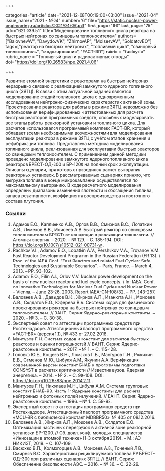 +++

categories="article"
date="2021-12-08T00:19:00+03:00"
issue="2021-04"
issue_name="2021 - №04"
number="6"
file="https://static.nuclear-power-engineering.ru/articles/2021/04/06.pdf"
first_page="66"
last_page="75"
udc="621.039.51"
title="Моделирование топливного цикла реактора на быстрых нейтронах со свинцовым теплоносителем"
authors=["BalovnevAV", "DavydovVK", "ZhirnovAP", "MoiseevAV", "SoldatovEO"]
tags=["реактор на быстрых нейтронах", "топливный цикл", "свинцовый теплоноситель", "моделирование", "FACT-BR"]
rubric = "fuelcycle"
rubric_name = "Топливный цикл и радиоактивные отходы"
doi="https://doi.org/10.26583/npe.2021.4.06"

+++

Развитие атомной энергетики с реакторами на быстрых нейтронах неразрывно связано с реализацией замкнутого ядерного топливного цикла (ЗЯТЦ). В связи с этим актуальной задачей является моделирование стадий топливного цикла с одновременным исследованием нейтронно-физических характеристик активной зоны. Проектирование реактора для работы в режиме ЗЯТЦ невозможно без использования верифицированных и аттестованных для расчета быстрых реакторов программных средств, способных моделировать все этапы работы реакторной установки и топливного цикла. Для расчетов использовался программный комплекс FACT-BR, который обладает всеми необходимыми возможностями для моделирования эксплуатации реактора в режиме ЗЯТЦ с учётом этапов хранения и рефабрикации топлива. Представлена методика моделирования топливного цикла, реализованная для эксплуатации быстрых реакторов со свинцовым теплоносителем. С применением данной методики проведено моделирование замкнутого ядерного топливного цикла реакторов БРЕСТ-ОД-300 и БР-1200 на полный срок эксплуатации. Описаны сценарии, при которых проводился расчет выгорания реакторных установок. В рассматриваемых сценариях принято, что выгрузка топлива в конце микрокампании осуществляется по максимальному выгоранию. В ходе расчетного моделирования определены диапазоны изменения плотности и обогащения топлива, запаса реактивности, коэффициента воспроизводства и изотопного состава плутония.

### Ссылки

1. Адамов Е.О., Каплиенко А.В., Орлов В.В., Смирнов В.С., Лопаткин А.В., Лемехов В.В., Моисеев А.В. Быстрый реактор со свинцовым теплоносителем БРЕСТ: от концепции к реализации технологии. // Атомная энергия. – 2020. – № 129. – С. 185-194. DOI: https://doi.org/10.1007/s10512-021-00731-w .
2. Rachkov V.I., Adamov E.O., Lopatkin A.V., Pershukov V.A., Troyanov V.M. Fast Reactor Development Programm in the Russian Federation (FR 13). / Proc. of the IAEA Conf. “Fast Reactors and related Fuel Cycles: Safe Technologies and Sustainable Scenarios”. – Paris, France. – March 4, 2013. – PP. 93-102.
3. Adamov E.O., Filin A.I., Orlov V.V. Nuclear power development on the basis of new nuclear reactor and fuel cycle concepts. / In: IAEA. Conf. on Innovative Technologies for Nuclear Fuel Cycles and Nuclear Power. – Vienna. – June 23-26, 2003. Report IAEA-CN-108/32. – PP. 243-257.
4. Баловнев А.В., Давыдов В.К., Жирнов А.П., Иванюта А.Н., Моисеев А.В., Солдатов Е.О., Юферева В.А. Система кодов для физического проектирования реактора на быстрых нейтронах со свинцовым теплоносителем. // ВАНТ. Серия: Ядерно-реакторные константы. – 2020. – № 3. – С. 30-38.
5. Экспертный совет по аттестации программных средств при Ростехнадзоре. Аттестационный паспорт программного средства «FACT-BR» (версия 1.1), № 433 от 27.02.2018.
6. Мантуров Г.Н. Система кодов и констант для расчетов быстрых реакторов и оценки погрешностей // ВАНТ. Серия: Ядерно-реакторные константы. – 2017. – № 1. – С. 115-128.
7. Головко Ю.Е., Кощеев В.Н., Ломаков Г.Б., Мантуров Г.Н., Рожихин Е.В., Семенов M.Ю., Цибуля A.М., Якунин А.А. Верификация современной версии констант БНАБ и программы подготовки CONSYST в расчетах критичности // Известия вузов. Ядерная энергетика. – 2014. – № 2. – С. 99-108. DOI: https://doi.org/10.26583/npe.2014.2.11 .
8. Мантуров Г.Н., Николаев М.Н., Цибуля А.М. Система групповых констант БНАБ-93. Часть 1: Ядерные константы для расчета нейтронных и фотонных полей излучений. // ВАНТ. Серия: Ядерно-реакторные константы. – 1996. – № 1. С. 59-98.
9. Экспертный совет по аттестации программных средств при Ростехнадзоре. Аттестационный паспорт программного средства «MCU-BR с библиотекой констант MDBBR50», № 405 от 08.12.2016.
10. Баловнев А.В., Жирнов А.П., Моисеев А.В., Солдатов Е.О. Оптимизация частичных перегрузок в активной зоне реакторной установки БР-1200. // Сб. докл. конф. молодых специалистов «Инновации в атомной технике» (1-3 октября 2019). – М.: АО НИКИЭТ, 2019. – С. 107-109.
11. Васюхно В.П., Колмогорцев А.В., Моисеев А.В., Точеный Л.В., Смирнов В.С. Характеристики рециклируемого топлива РУ БРЕСТ-ОД-300 при различных сценариях ЗЯТЦ. // ВАНТ. Серия: Обеспечение безопасности АЭС. – 2016. – № 36. – С. 22-29.